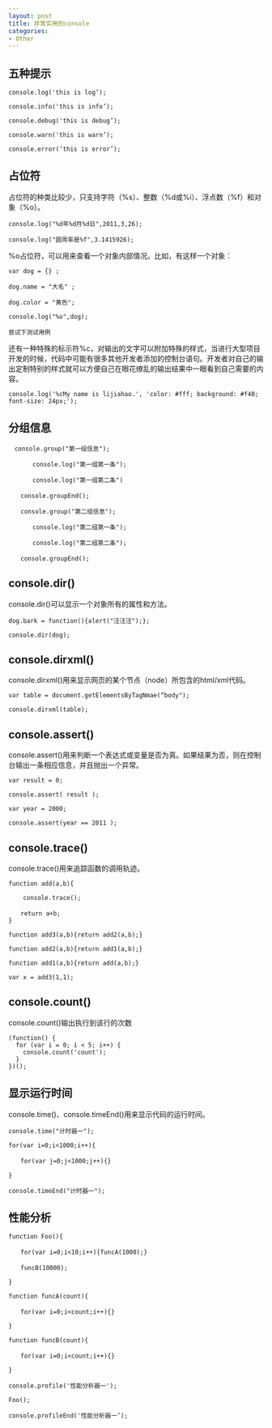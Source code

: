 ```yaml
---
layout: post
title: 非常实用的console
categories:
- Other
---
```


## 五种提示

```
console.log('this is log’);

console.info('this is info’);

console.debug('this is debug’);

console.warn('this is warn’);

console.error(‘this is error’);
```
<!--break-->
## 占位符

占位符的种类比较少，只支持字符（%s）、整数（%d或%i）、浮点数（%f）和对象（%o）。

```
console.log("%d年%d月%d日",2011,3,26);

console.log("圆周率是%f",3.1415926);
```

%o占位符，可以用来查看一个对象内部情况。比如，有这样一个对象：

```
var dog = {} ;

dog.name = "大毛" ;

dog.color = "黄色";

console.log("%o",dog);

尝试下测试用例
```

还有一种特殊的标示符%c，对输出的文字可以附加特殊的样式，当进行大型项目开发的时候，代码中可能有很多其他开发者添加的控制台语句。开发者对自己的输出定制特别的样式就可以方便自己在眼花缭乱的输出结果中一眼看到自己需要的内容。

```
console.log('%cMy name is lijiahao.', 'color: #fff; background: #f40; font-size: 24px;');
```

## 分组信息

```
　console.group("第一组信息");

　　　　console.log("第一组第一条");

　　　　console.log("第一组第二条")

　　console.groupEnd();

　　console.group("第二组信息");

　　　　console.log("第二组第一条");

　　　　console.log("第二组第二条");

　　console.groupEnd();
```

## console.dir()

console.dir()可以显示一个对象所有的属性和方法。

```
dog.bark = function(){alert("汪汪汪");};

console.dir(dog);
```

## console.dirxml()

console.dirxml()用来显示网页的某个节点（node）所包含的html/xml代码。

```
var table = document.getElementsByTagNmae(“body");

console.dirxml(table);
```

## console.assert()

console.assert()用来判断一个表达式或变量是否为真。如果结果为否，则在控制台输出一条相应信息，并且抛出一个异常。

```
var result = 0;

console.assert( result );

var year = 2000;

console.assert(year == 2011 );
```

## console.trace()

console.trace()用来追踪函数的调用轨迹。

```
function add(a,b){

    console.trace();

　　return a+b;
}

function add3(a,b){return add2(a,b);}

function add2(a,b){return add1(a,b);}

function add1(a,b){return add(a,b);}

var x = add3(1,1);
```

## console.count()

console.count()输出执行到该行的次数

```
(function() {
  for (var i = 0; i < 5; i++) {
    console.count('count');
  }
})();
```
## 显示运行时间

console.time()、console.timeEnd()用来显示代码的运行时间。

```
console.time("计时器一");

for(var i=0;i<1000;i++){

　　for(var j=0;j<1000;j++){}

}

console.timeEnd("计时器一");
```

## 性能分析

```
function Foo(){

　　for(var i=0;i<10;i++){funcA(1000);}

　　funcB(10000);

}

function funcA(count){

　　for(var i=0;i<count;i++){}

}

function funcB(count){

　　for(var i=0;i<count;i++){}

}

console.profile('性能分析器一');

Foo();

console.profileEnd('性能分析器一’);
```